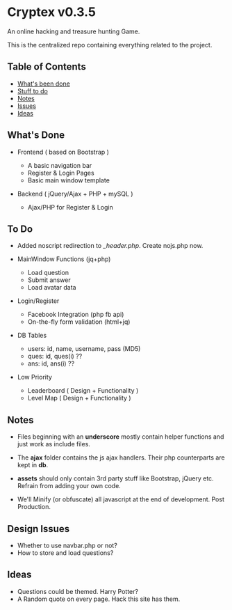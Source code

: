 # Cryptex v0.3.5

An online hacking and treasure hunting Game.

This is the centralized repo containing everything related to the project.

## Table of Contents

* [What's been done](#done)
* [Stuff to do](#todo)
* [Notes](#notes)
* [Issues](#issues)
* [Ideas](#ideas)

## <a name="done"></a> What's Done

* Frontend ( based on Bootstrap )

  * A basic navigation bar
  * Register & Login Pages
  * Basic main window template

* Backend ( jQuery/Ajax + PHP + mySQL )

  * Ajax/PHP for Register & Login


## <a name="todo"></a> To Do

* Added noscript redirection to *_header.php*. Create nojs.php now.

* MainWindow Functions (jq+php)

  * Load question
  * Submit answer
  * Load avatar data

* Login/Register

  * Facebook Integration (php fb api)
  * On-the-fly form validation (html+jq)

* DB Tables

  * users: id, name, username, pass (MD5)
  * ques: id, ques(i) ??
  * ans: id, ans(i) ??

* Low Priority

  * Leaderboard ( Design + Functionality )
  * Level Map ( Design + Functionality )

## <a name="notes"></a> Notes

* Files beginning with an **underscore** mostly contain helper functions and just work as include files.

* The **ajax** folder contains the js ajax handlers. Their php counterparts are kept in **db**.

* **assets** should only contain 3rd party stuff like Bootstrap, jQuery etc. Refrain from adding your own code.

* We'll Minify (or obfuscate) all javascript at the end of development. Post Production.

## <a name="issues"></a> Design Issues

* Whether to use navbar.php or not?
* How to store and load questions?

## <a name="ideas"></a> Ideas

* Questions could be themed. Harry Potter?
* A Random quote on every page. Hack this site has them.
